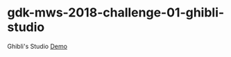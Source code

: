 # gdk-mws-2018-challenge-01-ghibli-studio

Ghibli's Studio [Demo](https://muslimalfatih.github.io/ghibli-studio/)
